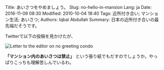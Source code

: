 Title: あいさつをやめましょう。
Slug: no-hello-in-mansion
Lang: ja
Date: 2016-11-09 08:30
Modified: 2010-10-04 18:40
Tags: 近所付き合い; マンション生活; あいさつ;
Authors: Iqbal Abdullah
Summary: 日本の近所付き合いの最先端だそうです。

Twitterで以下の投稿を見かけたが、

![Letter to the editor on no greeting condo]({filename}/images/no-aisatsu-twitter.png)

**「マンション内のあいさつは禁止」** という張り紙でもだすのでしょうか。やっぱりこっちも理解苦しんでいるわ。
